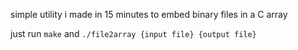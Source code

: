 simple utility i made in 15 minutes to embed binary files in a C array

just run `make` and `./file2array {input file} {output file}`

